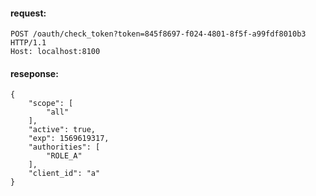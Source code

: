 #### request:
```
POST /oauth/check_token?token=845f8697-f024-4801-8f5f-a99fdf8010b3 HTTP/1.1
Host: localhost:8100
```

#### reseponse:
```
{
    "scope": [
        "all"
    ],
    "active": true,
    "exp": 1569619317,
    "authorities": [
        "ROLE_A"
    ],
    "client_id": "a"
}
```